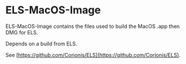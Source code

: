 # ELS-MacOS-Image

ELS-MacOS-Image contains the files used to build the MacOS .app then DMG for ELS.

Depends on a build from ELS.

See [https://github.com/Corionis/ELS](https://github.com/Corionis/ELS).

